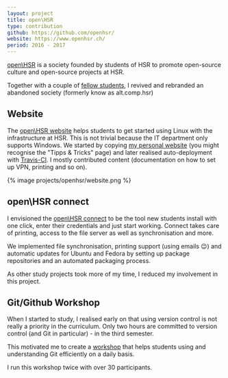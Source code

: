 ```yaml
---
layout: project
title: open\HSR
type: contribution
github: https://github.com/openhsr/
website: https://www.openhsr.ch/
period: 2016 - 2017
---
```


[open\HSR](https://www.openhsr.ch/) is a society founded by students of HSR  to promote open-source culture and open-source projects at HSR.

Together with a couple of [fellow students](https://github.com/openhsr/verein/graphs/contributors), I revived and rebranded an abandoned society (formerly know as alt.comp.hsr)

## Website
The [open\HSR website](https://www.openhsr.ch/) helps students to get started using Linux with the infrastructure at HSR. This is not trivial because the IT department only supports Windows.
We started by copying [my personal website](https://www.raphael.li) (you might recognise the "Tipps & Tricks" page) and later realised auto-deployment with [Travis-CI](https://travis-ci.org). I mostly contributed content (documentation on how to set up VPN, printing and so on).

{% image projects/openhsr/website.png %}

## open\HSR connect

I envisioned the [open\HSR connect](https://github.com/openhsr/connect) to be the tool new students install with one click, enter their credentials and just start working. Connect takes care of printing, access to the file server as well as synchronisation and more.

We implemented file synchronisation, printing support (using emails :wink:) and automatic updates for Ubuntu and Fedora by setting up package repositories and an automated packaging process.

As other study projects took more of my time, I reduced my involvement in this project.

## Git/Github Workshop

When I started to study, I realised early on that using version control is not really a priority in the curriculum. Only two hours are committed to version control (and Git in particular) - in the third semester.

This motivated me to create a [workshop](https://github.com/openhsr/git-github-workshop) that helps students using and understanding Git efficiently on a daily basis.

I run this workshop twice with over 30 participants. 
